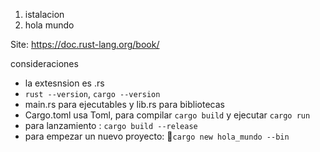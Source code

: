 1. istalacion
2. hola mundo

Site: https://doc.rust-lang.org/book/

consideraciones
- la extesnsion es .rs
- `rust --version`, `cargo --version`
- main.rs para ejecutables y lib.rs para bibliotecas
- Cargo.toml usa Toml, para compilar `cargo build` y ejecutar `cargo run`
- para lanzamiento : `cargo build --release`
- para empezar un nuevo proyecto: `cargo new hola_mundo --bin`
